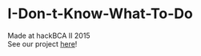 # I-Don-t-Know-What-To-Do
Made at hackBCA II 2015<br>
See our project <a href="http://idontknowwhattodo.me:8080/WhatToDo/" target="_blank">here</a>!<br>

